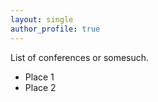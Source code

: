 ```yaml
---
layout: single
author_profile: true
---
```


List of conferences or somesuch.

 * Place 1
 * Place 2